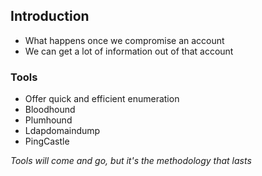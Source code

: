## Introduction
- What happens once we compromise an account
- We can get a lot of information out of that account

### Tools
- Offer quick and efficient enumeration
- Bloodhound
- Plumhound
- Ldapdomaindump
- PingCastle

*Tools will come and go, but it's the methodology that lasts*
